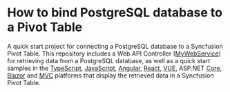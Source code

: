 # How to bind PostgreSQL database to a Pivot Table

A quick start project for connecting a PostgreSQL database to a Syncfusion Pivot Table. This repository includes a Web API Controller ([MyWebService](./MyWebService/)) for retrieving data from a PostgreSQL database, as well as a quick start samples in the [TypeScript](./Typescript/), [JavaScript](./Javascript/), [Angular](./Angular/), [React](./React/), [VUE](./VUE/), ASP.NET [Core](./Core/), [Blazor](./Blazor/) and [MVC](./MVC/) platforms that display the retrieved data in a Syncfusion Pivot Table.